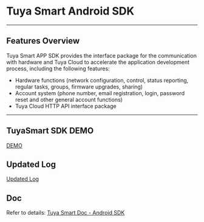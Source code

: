 # Tuya Smart Android SDK

---

## Features Overview

Tuya Smart APP SDK provides the interface package for the communication with hardware and Tuya Cloud to accelerate the application development process, including the following features:

*  Hardware functions (network configuration, control, status reporting, regular tasks, groups, firmware upgrades, sharing)
*  Account system (phone number, email registration, login, password reset and other general account functions)
*  Tuya Cloud HTTP API interface package

---

## TuyaSmart SDK DEMO

[DEMO](http://fir.im/androidSDKDemo)

## Updated Log

[Updated Log](TuyaSmartAndroidSdkDemo/doc/record.md)

## Doc

Refer to details: [Tuya Smart Doc - Android SDK](TuyaSmartAndroidSdkDemo/doc/android-sdk.md)



